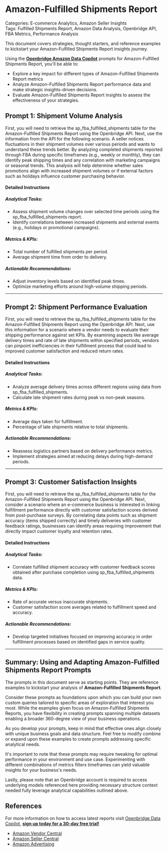 # Amazon-Fulfilled Shipments Report

Categories: E-commerce Analytics, Amazon Seller Insights  
Tags: Fulfilled Shipments Report, Amazon Data Analysis, Openbridge API, FBA Metrics, Performance Analysis

This document covers strategies, thought starters, and reference examples to kickstart your Amazon-Fulfilled Shipments Report insights journey.

Using the <a href="https://chatgpt.com/g/g-Sg4qP7r3v-openbridge-data-copilot" target="_blank"><strong>Openbridge Amazon Data Copilot</strong></a> prompts for Amazon-Fulfilled Shipments Report, you'll be able to:

- Explore a key impact for different types of Amazon-Fulfilled Shipments Report metrics
- Analyze Amazon-Fulfilled Shipments Report performance data and make strategic insights-driven decisions.
- Evaluate Amazon-Fulfilled Shipments Report insights to assess the effectiveness of your strategies.

## Prompt 1: Shipment Volume Analysis 

First, you will need to retrieve the sp_fba_fulfilled_shipments table for the Amazon-Fulfilled Shipments Report using the Openbridge API. Next, use the information from the API for the following scenario. A seller notices fluctuations in their shipment volumes over various periods and wants to understand these trends better. By analyzing completed shipments reported through FBA during specific timeframes (e.g., weekly or monthly), they can identify peak shipping times and any correlation with marketing campaigns or seasonal trends. This analysis will help determine whether sales promotions align with increased shipment volumes or if external factors such as holidays influence customer purchasing behavior.

#### Detailed Instructions
##### Analytical Tasks:
- Assess shipment volume changes over selected time periods using the sp_fba_fulfilled_shipments report.
- Identify correlations between increased shipments and external events (e.g., holidays or promotional campaigns).

##### Metrics & KPIs:
- Total number of fulfilled shipments per period.
- Average shipment time from order to delivery.

##### Actionable Recommendations:
- Adjust inventory levels based on identified peak times.
- Optimize marketing efforts around high-volume shipping periods.

---

## Prompt 2: Shipment Performance Evaluation 

First, you will need to retrieve the sp_fba_fulfilled_shipments table for the Amazon-Fulfilled Shipments Report using the Openbridge API. Next, use this information for a scenario where a vendor needs to evaluate their shipping performance against set KPIs. By examining aspects like average delivery times and rate of late shipments within specified periods, vendors can pinpoint inefficiencies in their fulfillment process that could lead to improved customer satisfaction and reduced return rates.

#### Detailed Instructions
##### Analytical Tasks:
- Analyze average delivery times across different regions using data from sp_fba_fulfilled_shipments.
- Calculate late shipment rates during peak vs non-peak seasons.

##### Metrics & KPIs:
- Average days taken for fulfillment.
- Percentage of late shipments relative to total shipments.

##### Actionable Recommendations:
- Reassess logistics partners based on delivery performance metrics.
- Implement strategies aimed at reducing delays during high-demand periods.

---

## Prompt 3: Customer Satisfaction Insights 

First, you will need to retrieve the sp_fba_fulfilled_shipments table for the Amazon-Fulfilled Shipments Report using the Openbridge API. Next, consider a scenario where an e-commerce business is interested in linking fulfillment performance directly with customer satisfaction scores derived from post-purchase surveys. By correlating data points such as shipment accuracy (items shipped correctly) and timely deliveries with customer feedback ratings, businesses can identify areas requiring improvement that directly impact customer loyalty and retention rates.

#### Detailed Instructions
##### Analytical Tasks:
- Correlate fulfilled shipment accuracy with customer feedback scores obtained after purchase completion using sp_fba_fulfilled_shipments data.
  
##### Metrics & KPIs:
- Rate of accurate versus inaccurate shipments.
- Customer satisfaction score averages related to fulfillment speed and accuracy.

##### Actionable Recommendations:
- Develop targeted initiatives focused on improving accuracy in order fulfillment processes based on identified gaps in service quality.
  
---

## Summary: Using and Adapting Amazon-Fulfilled Shipments Report Prompts
The prompts in this document serve as starting points. They are reference examples to kickstart your analysis of **Amazon-Fulfilled Shipments Report**. 

Consider these prompts as foundations upon which you can build your own custom queries tailored to specific areas of exploration that interest you most. While the examples given focus on Amazon-Fulfilled Shipments Reports, you have flexibility in creating prompts spanning multiple datasets enabling a broader 360-degree view of your business operations.

As you develop your prompts, keep in mind that effective ones align closely with unique business goals and data structure. Feel free to modify combine or expand upon these examples to create prompts addressing specific analytical needs.

It's important to note that these prompts may require tweaking for optimal performance in your environment and use case. Experimenting with different combinations of metrics filters timeframes can yield valuable insights for your business's needs.

Lastly, please note that an Openbridge account is required to access underlying models referenced here providing necessary structure context needed fully leverage analytical capabilities outlined above.

## References   
For more information on how to access latest reports visit <a href="https://chatgpt.com/g/g-Sg4qP7r3v-openbridge-data-copilot" target="_blank">Openbridge Data Copilot</a>, <a href="https://openbridge.com" target="_blank"><strong>sign up today for a 30-day free trial!</strong></a>

<ul>
<li> <a href="https://www.openbridge.com/amazon-vendor-central/" target="_blank">Amazon Vendor Central</a> </li>
<li> <a href="https://www.openbridge.com/amazon-selling-partner/" target="_blank">Amazon Seller Central</a> </li>
<li> <a href="https://www.openbridge.com/amazon-advertising/" target="_blank">Amazon Advertising</a> </li>
</ul>